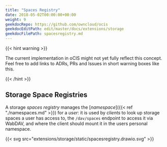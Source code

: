 ```yaml
---
title: "Spaces Registry"
date: 2018-05-02T00:00:00+00:00
weight: 9
geekdocRepo: https://github.com/owncloud/ocis
geekdocEditPath: edit/master/docs/extensions/storage
geekdocFilePath: spacesregistry.md
---
```


{{< hint warning >}}

The current implementation in oCIS might not yet fully reflect this concept. Feel free to add links to ADRs, PRs and Issues in short warning boxes like this.

{{< /hint >}}

## Storage Space Registries

A storage *spaces registry* manages the [*namespace*]({{< ref "./namespaces.md" >}}) for a *user*: it is used by *clients* to look up storage spaces a user has access to, the `/dav/spaces` endpoint to access it via WabDAV, and where the client should mount it in the users personal namespace.

{{< svg src="extensions/storage/static/spacesregistry.drawio.svg" >}}

